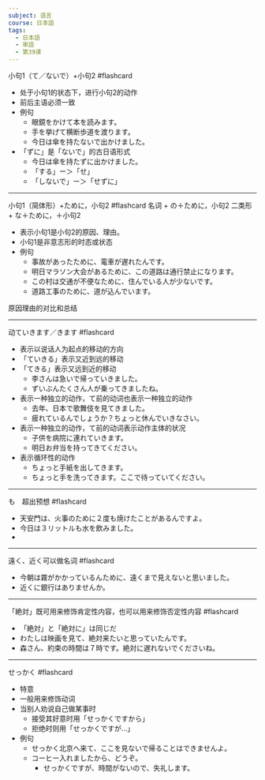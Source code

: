 ```yaml
---
subject: 语言
course: 日本語
tags:
  - 日本語
  - 単語
  - 第39课
---
```

小句1（て／ないで）+小句2 #flashcard 
- 处于小句1的状态下，进行小句2的动作
- 前后主语必须一致
- 例句
	- 眼鏡をかけて本を読みます。
	- 手を挙げて横断歩道を渡ります。
	- 今日は傘を持たないで出かけました。
- 「ずに」是「ないで」的古日语形式
	- 今日は傘を持たずに出かけました。
	- 「する」ー＞「せ」
	- 「しないで」ー＞「せずに」
<!--ID: 1740451719703-->



---


小句1（简体形）+ために，小句2 #flashcard 
名词 +  の＋ために，小句2
二类形 + な＋ために，＋小句2
- 表示小句1是小句2的原因、理由。
- 小句1是非意志形的时态或状态
- 例句
	- 事故があったために、電車が遅れたんです。
	- 明日マラソン大会があるために、この道路は通行禁止になります。
	- この村は交通が不便なために、住んでいる人が少ないです。
	- 道路工事のために、道が込んでいます。
<!--ID: 1740451719711-->


原因理由的对比和总结


---


动ていきます／きます #flashcard 
- 表示以说话人为起点的移动的方向
- 「ていきる」表示又近到远的移动
- 「てきる」表示又远到近的移动
	- 李さんは急いで帰っていきました。
	- ずいぶんたくさん人が乗ってきましたね。
- 表示一种独立的动作，て前的动词也表示一种独立的动作
	- 去年、日本で歌舞伎を見てきました。
	- 疲れているんでしょうか？ちょっと休んでいきなさい。
- 表示一种独立的动作，て前的动词表示动作主体的状况
	- 子供を病院に連れていきます。
	- 明日お弁当を持ってきてください。
- 表示循环性的动作
	- ちょっと手紙を出してきます。
	- ちょっと手を洗ってきます。ここで待っていてください。
<!--ID: 1740451719718-->



---

も　超出预想 #flashcard 
- 天安門は、火事のために２度も焼けたことがあるんですよ。
- 今日は３リットルも水を飲みました。
- 
<!--ID: 1740451719726-->


---


遠く、近く可以做名词 #flashcard 
- 今朝は霧がかかっているんために、遠くまで見えないと思いました。
- 近くに銀行はありませんか。
<!--ID: 1740451719735-->


---


「絶対」既可用来修饰肯定性内容，也可以用来修饰否定性内容 #flashcard 
- 「絶対」と「絶対に」は同じだ
- わたしは映画を見て、絶対来たいと思っていたんです。
- 森さん、約束の時間は７時です。絶対に遅れないでくださいね。
<!--ID: 1740451719744-->



---


せっかく #flashcard 
- 特意
- 一般用来修饰动词
- 当别人劝说自己做某事时
	- 接受其好意时用「せっかくですから」
	- 拒绝时则用「せっかくですが…」
- 例句
	- せっかく北京へ来て、ここを見ないで帰ることはできませんよ。
	- コーヒー入れましたから、どうぞ。
		- せっかくですが、時間がないので、失礼します。
<!--ID: 1740451719757-->




